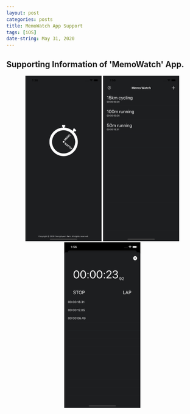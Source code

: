 ```yaml
---
layout: post
categories: posts
title: MemoWatch App Support
tags: [iOS]
date-string: May 31, 2020
---
```


## Supporting Information of 'MemoWatch' App.

<center>
    <p>
        <img src="/images/2020-05-31/shot1.png" width="200">
				<img src="/images/2020-05-31/shot2.png" width="200">
        <img src="/images/2020-05-31/shot3.png" width="200">
    </p>
</center>
